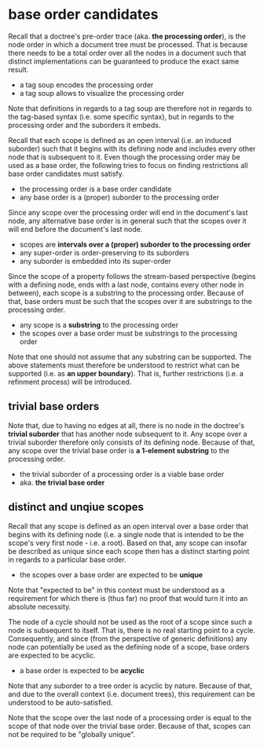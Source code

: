 
<!-- ======================================================================= -->
# base order candidates

Recall that a doctree's pre-order trace (aka. **the processing order**), is
the node order in which a document tree must be processed. That is because
there needs to be a total order over all the nodes in a document such that
distinct implementations can be guaranteed to produce the exact same result.

* a tag soup encodes the processing order
* a tag soup allows to visualize the processing order

Note that definitions in regards to a tag soup are therefore not in regards
to the tag-based syntax (i.e. some specific syntax), but in regards to the
processing order and the suborders it embeds.

Recall that each scope is defined as an open interval (i.e. an induced suborder)
such that it begins with its defining node and includes every other node that
is subsequent to it. Even though the processing order may be used as a base
order, the following tries to focus on finding restrictions all base order
candidates must satisfy.

* the processing order is a base order candidate
* any base order is a (proper) suborder to the processing order

Since any scope over the processing order will end in the document's last node,
any alternative base order is in general such that the scopes over it will end
before the document's last node.

* scopes are **intervals over a (proper) suborder to the processing order**
* any super-order is order-preserving to its suborders
* any suborder is embedded into its super-order

Since the scope of a property follows the stream-based perspective (begins with
a defining node, ends with a last node, contains every other node in between),
each scope is a substring to the processing order. Because of that, base orders
must be such that the scopes over it are substrings to the processing order.

* any scope is a **substring** to the processing order
* the scopes over a base order must be substrings to the processing order

Note that one should not assume that any substring can be supported. The above
statements must therefore be understood to restrict what can be supported (i.e.
as **an upper boundary**). That is, further restrictions (i.e. a refinment
process) will be introduced.

<!-- ======================================================================= -->
## trivial base orders

Note that, due to having no edges at all, there is no node in the doctree's
**trivial suborder** that has another node subsequent to it. Any scope over
a trivial suborder therefore only consists of its defining node. Because of
that, any scope over the trivial base order is **a 1-element substring** to
the processing order.

* the trivial suborder of a processing order is a viable base order
* aka. **the trivial base order**

<!-- ======================================================================= -->
## distinct and unqiue scopes

Recall that any scope is defined as an open interval over a base order that
begins with its defining node (i.e. a single node that is intended to be the
scope's very first node - i.e. a root). Based on that, any scope can insofar
be described as unique since each scope then has a distinct starting point
in regards to a particular base order.

* the scopes over a base order are expected to be **unique**

Note that "expected to be" in this context must be understood as a requirement
for which there is (thus far) no proof that would turn it into an absolute
necessity.

The node of a cycle should not be used as the root of a scope since such a
node is subsequent to itself. That is, there is no real starting point to a
cycle. Consequently, and since (from the perspective of generic definitions)
any node can potentially be used as the defining node of a scope, base orders
are expected to be acyclic.

* a base order is expected to be **acyclic**

Note that any suborder to a tree order is acyclic by nature. Because of that,
and due to the overall context (i.e. document trees), this requirement can be
understood to be auto-satisfied.

Note that the scope over the last node of a processing order is equal to the
scope of that node over the trivial base order. Because of that, scopes can
not be required to be "globally unique".
